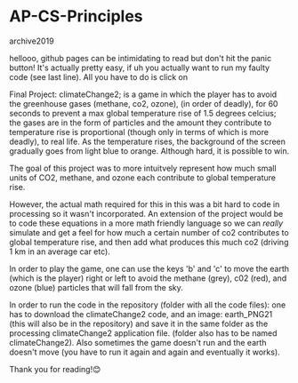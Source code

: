 # AP-CS-Principles
archive2019

hellooo, github pages can be intimidating to read but don't hit the panic button! It's actually pretty easy, if uh you actually want to run my faulty code (see last line). All you have to do is click on 

Final Project: climateChange2; is a game in which the player has to avoid the greenhouse gases (methane, co2, ozone), (in order of deadly), for 60 seconds to prevent a max global temperature rise of 1.5 degrees celcius; the gases are in the form of particles and the amount they contribute to temperature rise is proportional (though only in terms of which is more deadly), to real life. As the temperature rises, the background of the screen gradually goes from light blue to orange. Although hard, it is possible to win. 

The goal of this project was to more intuitvely represent how much small units of CO2, methane, and ozone each contribute to global temperature rise. 

However, the actual math required for this in this was a bit hard to code in processing so it wasn't incorporated. An extension of the project would be to code these equations in a more math friendly language so we can _really_ simulate and get a feel for how much a certain number of co2 contributes to global temperature rise, and then add what produces this much co2 (driving 1 km in an average car etc). 

In order to play the game, one can use the keys 'b' and 'c' to move the earth (which is the player) right or left to avoid the methane (grey), c02 (red), and ozone (blue) particles that will fall from the sky.  

In order to run the code in the repository (folder with all the code files): one has to download the climateChange2 code, and an image: earth_PNG21 (this will also be in the repository) and save it in the same folder as the processing climateChange2 application file. (folder also has to be named climateChange2). Also sometimes the game doesn't run and the earth doesn't move (you have to run it again and again and eventually it works). 

Thank you for reading!😊
